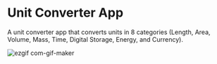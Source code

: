 # Unit Converter App

A unit converter app that converts units in 8 categories (Length, Area, Volume, Mass, Time, Digital Storage, Energy, and Currency).

![ezgif com-gif-maker](https://user-images.githubusercontent.com/40695548/118478867-0c199280-b719-11eb-9ded-76f86ff8c6c7.gif)
